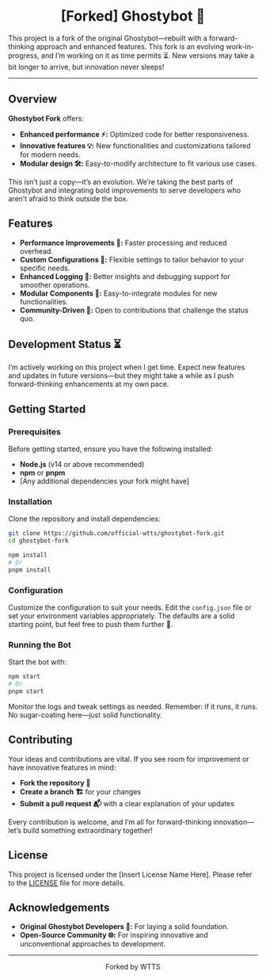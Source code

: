 
<h1 align="center">[Forked] Ghostybot 🚀</h1>

This project is a fork of the original Ghostybot—rebuilt with a forward-thinking approach and enhanced features. This fork is an evolving work-in-progress, and I’m working on it as time permits ⏳. New versions may take a bit longer to arrive, but innovation never sleeps!

---

## Overview

**Ghostybot Fork** offers:
- **Enhanced performance ⚡:** Optimized code for better responsiveness.
- **Innovative features 💡:** New functionalities and customizations tailored for modern needs.
- **Modular design 🛠️:** Easy-to-modify architecture to fit various use cases.

This isn’t just a copy—it’s an evolution. We’re taking the best parts of Ghostybot and integrating bold improvements to serve developers who aren’t afraid to think outside the box.

## Features

- **Performance Improvements 🚀:** Faster processing and reduced overhead.
- **Custom Configurations 🔧:** Flexible settings to tailor behavior to your specific needs.
- **Enhanced Logging 📝:** Better insights and debugging support for smoother operations.
- **Modular Components 🔄:** Easy-to-integrate modules for new functionalities.
- **Community-Driven 🤝:** Open to contributions that challenge the status quo.

## Development Status ⏳

I’m actively working on this project when I get time. Expect new features and updates in future versions—but they might take a while as I push forward-thinking enhancements at my own pace.

## Getting Started

### Prerequisites

Before getting started, ensure you have the following installed:
- **Node.js** (v14 or above recommended)
- **npm** or **pnpm**
- [Any additional dependencies your fork might have]

### Installation

Clone the repository and install dependencies:

```bash
git clone https://github.com/official-wtts/ghostybot-fork.git
cd ghostybot-fork

npm install
# Or
pnpm install
```

### Configuration

Customize the configuration to suit your needs. Edit the `config.json` file or set your environment variables appropriately. The defaults are a solid starting point, but feel free to push them further 🚀.

### Running the Bot

Start the bot with:

```bash
npm start
# Or
pnpm start
```

Monitor the logs and tweak settings as needed. Remember: if it runs, it runs. No sugar-coating here—just solid functionality.

## Contributing

Your ideas and contributions are vital. If you see room for improvement or have innovative features in mind:
- **Fork the repository 🔀**
- **Create a branch 🏗️** for your changes
- **Submit a pull request 📬** with a clear explanation of your updates

Every contribution is welcome, and I’m all for forward-thinking innovation—let’s build something extraordinary together!

## License

This project is licensed under the [Insert License Name Here]. Please refer to the [LICENSE](LICENSE) file for more details.

## Acknowledgements

- **Original Ghostybot Developers 🙌:** For laying a solid foundation.
- **Open-Source Community 🌐:** For inspiring innovative and unconventional approaches to development.

---
<center>Forked by WTTS</center>
